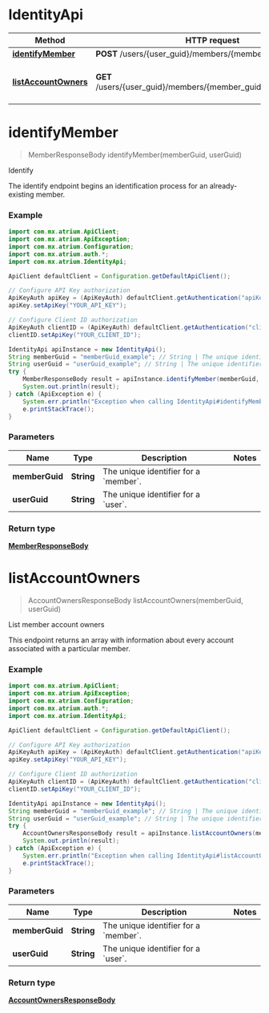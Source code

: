 # IdentityApi

Method | HTTP request | Description
------------- | ------------- | -------------
[**identifyMember**](IdentityApi.md#identifyMember) | **POST** /users/{user_guid}/members/{member_guid}/identify | Identify
[**listAccountOwners**](IdentityApi.md#listAccountOwners) | **GET** /users/{user_guid}/members/{member_guid}/account_owners | List member account owners


<a name="identifyMember"></a>
# **identifyMember**
> MemberResponseBody identifyMember(memberGuid, userGuid)

Identify

The identify endpoint begins an identification process for an already-existing member.

### Example
```java
import com.mx.atrium.ApiClient;
import com.mx.atrium.ApiException;
import com.mx.atrium.Configuration;
import com.mx.atrium.auth.*;
import com.mx.atrium.IdentityApi;

ApiClient defaultClient = Configuration.getDefaultApiClient();

// Configure API Key authorization
ApiKeyAuth apiKey = (ApiKeyAuth) defaultClient.getAuthentication("apiKey");
apiKey.setApiKey("YOUR_API_KEY");

// Configure Client ID authorization
ApiKeyAuth clientID = (ApiKeyAuth) defaultClient.getAuthentication("clientID");
clientID.setApiKey("YOUR_CLIENT_ID");

IdentityApi apiInstance = new IdentityApi();
String memberGuid = "memberGuid_example"; // String | The unique identifier for a `member`.
String userGuid = "userGuid_example"; // String | The unique identifier for a `user`.
try {
    MemberResponseBody result = apiInstance.identifyMember(memberGuid, userGuid);
    System.out.println(result);
} catch (ApiException e) {
    System.err.println("Exception when calling IdentityApi#identifyMember");
    e.printStackTrace();
}
```

### Parameters

Name | Type | Description  | Notes
------------- | ------------- | ------------- | -------------
 **memberGuid** | **String**| The unique identifier for a &#x60;member&#x60;. |
 **userGuid** | **String**| The unique identifier for a &#x60;user&#x60;. |

### Return type

[**MemberResponseBody**](MemberResponseBody.md)

<a name="listAccountOwners"></a>
# **listAccountOwners**
> AccountOwnersResponseBody listAccountOwners(memberGuid, userGuid)

List member account owners

This endpoint returns an array with information about every account associated with a particular member.

### Example
```java
import com.mx.atrium.ApiClient;
import com.mx.atrium.ApiException;
import com.mx.atrium.Configuration;
import com.mx.atrium.auth.*;
import com.mx.atrium.IdentityApi;

ApiClient defaultClient = Configuration.getDefaultApiClient();

// Configure API Key authorization
ApiKeyAuth apiKey = (ApiKeyAuth) defaultClient.getAuthentication("apiKey");
apiKey.setApiKey("YOUR_API_KEY");

// Configure Client ID authorization
ApiKeyAuth clientID = (ApiKeyAuth) defaultClient.getAuthentication("clientID");
clientID.setApiKey("YOUR_CLIENT_ID");

IdentityApi apiInstance = new IdentityApi();
String memberGuid = "memberGuid_example"; // String | The unique identifier for a `member`.
String userGuid = "userGuid_example"; // String | The unique identifier for a `user`.
try {
    AccountOwnersResponseBody result = apiInstance.listAccountOwners(memberGuid, userGuid);
    System.out.println(result);
} catch (ApiException e) {
    System.err.println("Exception when calling IdentityApi#listAccountOwners");
    e.printStackTrace();
}
```

### Parameters

Name | Type | Description  | Notes
------------- | ------------- | ------------- | -------------
 **memberGuid** | **String**| The unique identifier for a &#x60;member&#x60;. |
 **userGuid** | **String**| The unique identifier for a &#x60;user&#x60;. |

### Return type

[**AccountOwnersResponseBody**](AccountOwnersResponseBody.md)

